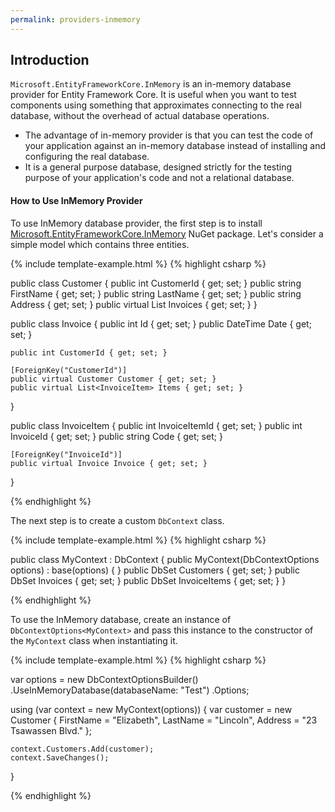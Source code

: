 ```yaml
---
permalink: providers-inmemory
---
```


## Introduction

`Microsoft.EntityFrameworkCore.InMemory` is an in-memory database provider for Entity Framework Core. It is useful when you want to test components using something that approximates connecting to the real database, without the overhead of actual database operations.

 - The advantage of in-memory provider is that you can test the code of your application against an in-memory database instead of installing and configuring the real database.
 - It is a general purpose database, designed strictly for the testing purpose of your application's code and not a relational database.

#### How to Use InMemory Provider

To use InMemory database provider, the first step is to install [Microsoft.EntityFrameworkCore.InMemory](https://www.nuget.org/packages/Microsoft.EntityFrameworkCore.InMemory/) NuGet package. Let's consider a simple model which contains three entities.

{% include template-example.html %} 
{% highlight csharp %}

public class Customer
{
    public int CustomerId { get; set; }
    public string FirstName { get; set; }
    public string LastName { get; set; }
    public string Address { get; set; }
    public virtual List<Invoice> Invoices { get; set; }
}

public class Invoice
{
    public int Id { get; set; }
    public DateTime Date { get; set; }

    public int CustomerId { get; set; }

    [ForeignKey("CustomerId")]
    public virtual Customer Customer { get; set; }
    public virtual List<InvoiceItem> Items { get; set; }
}

public class InvoiceItem
{
    public int InvoiceItemId { get; set; }
    public int InvoiceId { get; set; }
    public string Code { get; set; }

    [ForeignKey("InvoiceId")]
    public virtual Invoice Invoice { get; set; }
}

{% endhighlight %}

The next step is to create a custom `DbContext` class.

{% include template-example.html %} 
{% highlight csharp %}

public class MyContext : DbContext
{
    public MyContext(DbContextOptions<MyContext> options)
        : base(options)
    { }
    public DbSet<Customer> Customers { get; set; }
    public DbSet<Invoice> Invoices { get; set; }
    public DbSet<InvoiceItem> InvoiceItems { get; set; }
}

{% endhighlight %}

To use the InMemory database, create an instance of `DbContextOptions<MyContext>` and pass this instance to the constructor of the `MyContext` class when instantiating it.

{% include template-example.html %} 
{% highlight csharp %}

var options = new DbContextOptionsBuilder<MyContext>()
   .UseInMemoryDatabase(databaseName: "Test")
   .Options;

using (var context = new MyContext(options))
{
    var customer = new Customer
    {
        FirstName = "Elizabeth",
        LastName = "Lincoln",
        Address = "23 Tsawassen Blvd."
    };

    context.Customers.Add(customer);
    context.SaveChanges();

}

{% endhighlight %}


